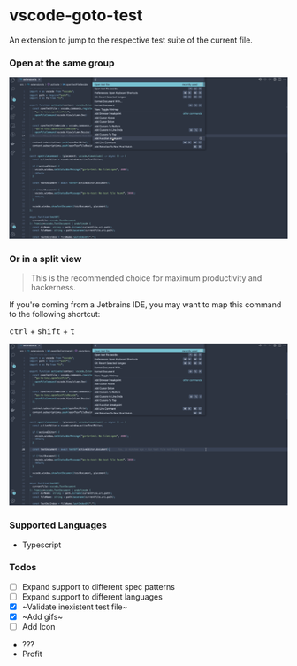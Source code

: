 # vscode-goto-test

An extension to jump to the respective test suite of the current file.

### Open at the same group

<img src="./ibagens/open-test-file.gif">

### Or in a split view

> This is the recommended choice for maximum productivity and hackerness.

If you're coming from a Jetbrains IDE, you may want to map this command to the following shortcut:

<kbd>ctrl</kbd> + <kbd>shift</kbd> + <kbd> t</kbd>

<img src="./ibagens/open-test-file-beside.gif">

### Supported Languages

- Typescript

### Todos

- [ ] Expand support to different spec patterns
- [ ] Expand support to different languages
- [x] ~Validate inexistent test file~
- [x] ~Add gifs~
- [ ] Add Icon
- ???
- Profit
